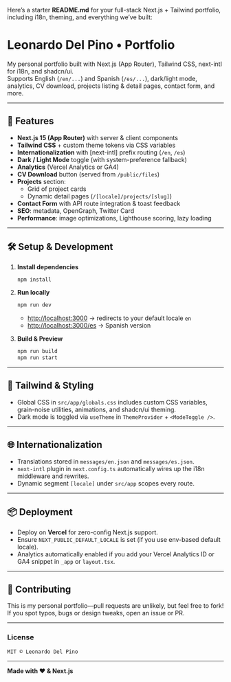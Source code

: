 Here’s a starter **README.md** for your full-stack Next.js + Tailwind portfolio, including i18n, theming, and everything we’ve built:

# Leonardo Del Pino • Portfolio

My personal portfolio built with Next.js (App Router), Tailwind CSS, next-intl for i18n, and shadcn/ui.  
Supports English (`/en/...`) and Spanish (`/es/...`), dark/light mode, analytics, CV download, projects listing & detail pages, contact form, and more.

---

## 🚀 Features

- **Next.js 15 (App Router)** with server & client components
- **Tailwind CSS** + custom theme tokens via CSS variables
- **Internationalization** with [next-intl] prefix routing (`/en`, `/es`)
- **Dark / Light Mode** toggle (with system-preference fallback)
- **Analytics** (Vercel Analytics or GA4)
- **CV Download** button (served from `/public/files`)
- **Projects** section:
  - Grid of project cards
  - Dynamic detail pages (`/[locale]/projects/[slug]`)
- **Contact Form** with API route integration & toast feedback
- **SEO**: metadata, OpenGraph, Twitter Card
- **Performance**: image optimizations, Lighthouse scoring, lazy loading

---

## 🛠 Setup & Development

1. **Install dependencies**

   ```bash
   npm install
   ```

2. **Run locally**

   ```bash
   npm run dev
   ```

   - [http://localhost:3000](http://localhost:3000) → redirects to your default locale `en`
   - [http://localhost:3000/es](http://localhost:3000/es) → Spanish version

3. **Build & Preview**

   ```bash
   npm run build
   npm run start
   ```

---

## 📐 Tailwind & Styling

- Global CSS in `src/app/globals.css` includes custom CSS variables, grain-noise utilities, animations, and shadcn/ui theming.
- Dark mode is toggled via `useTheme` in `ThemeProvider` + `<ModeToggle />`.

---

## 🌐 Internationalization

- Translations stored in `messages/en.json` and `messages/es.json`.
- `next-intl` plugin in `next.config.ts` automatically wires up the i18n middleware and rewrites.
- Dynamic segment `[locale]` under `src/app` scopes every route.

---

## 📦 Deployment

- Deploy on **Vercel** for zero-config Next.js support.
- Ensure `NEXT_PUBLIC_DEFAULT_LOCALE` is set (if you use env-based default locale).
- Analytics automatically enabled if you add your Vercel Analytics ID or GA4 snippet in `_app` or `layout.tsx`.

---

## 🤝 Contributing

This is my personal portfolio—pull requests are unlikely, but feel free to fork! If you spot typos, bugs or design tweaks, open an issue or PR.

---

### License

```text
MIT © Leonardo Del Pino
```

---

**Made with ❤️ & Next.js**

```



```
